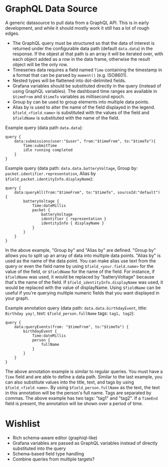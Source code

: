 # GraphQL Data Source

A generic datasource to pull data from a GraphQL API. This is in early
development, and while it should mostly work it still has a lot of rough edges.

* The GraphQL query must be structured so that the data of interest is returned
under the configurable data path (default `data.data`) in the response. If the
objest at that path is an array it will be iterated over, with each object added
as a row in the data frame, otherwise the result object will be the only row.
* Timeseries data requires a field named `Time` containing the timestamp in a
format that can be parsed by `moment()` (e.g. ISO8601). 
* Nested types will be flattened into dot-delimited fields. 
* Grafana variables should be substituted directly in the query (instead of
using GraphQL variables). The dashboard time ranges are available in `$timeFrom`
and `$timeTo` variables as millisecond epoch.
* Group by can be used to group elements into multiple data points.
* Alias by is used to alter the name of the field displayed in the legend. `$field_<field.name>` is substituted with the
values of the field and `$fieldName` is substituted with the name of the field.

Example query (data path `data.data`):

    query {
        data:submissions(user:"$user", from:"$timeFrom", to:"$timeTo"){
            Time:submitTime
            idle running completed
        }
    }

Example query (data path: `data.data.batteryVoltage`, Group by: `packet.identifier.representation`, 
Alias by `$field_packet.identityInfo.displayName`):

    query {
        data:queryAll(from:"$timeFrom", to:"$timeTo", sourceId:"default") {
            batteryVoltage {
                Time:dateMillis
                packet {
                    batteryVoltage
                    identifier { representation }
                    identityInfo { displayName }
                }
            }
        }
    }
   
In the above example, "Group by" and "Alias by" are defined. "Group by" allows you to split up an array of data
into multiple data points. "Alias by" is used as the name of the data point. You can make alias use text from the
query or even the field name by using `$field_<your.field.name>` for the value of the field, or `$fieldName` 
for the name of the field. For instance, if `$fieldName` was used, it would be replaced by "batteryVoltage" because
that's the name of the field. If `$field_identityInfo.displayName` was used, it would be replaced with the value
of displayName. Using `$fieldName` can be useful if you're querying multiple numeric fields that you want displayed
in your graph.

Example annotation query (data path: `data.data.birthdayEvent`, title: `Birthday yay!`, 
text: `$field_person.fullName` tags: `tag1, tag2`):

    query {
        data:queryEvents(from: "$timeFrom", to:"$timeTo") {
            birthdayEvent {
                Time:dateMillis
                person {
                    fullName
                }
            }
        }
    }

The above annotation example is similar to regular queries. You must have a `Time` field and are able to define
a data path. Similar to the last example, you can also substitute values into the title, text, and tags by using `$field_<field name>`.
By using `$field_person.fullName` as the text, the text in this annotation will be the person's full name. Tags are
separated by commas. The above example has two tags: "tag1" and "tag2". If a `TimeEnd` field is present, the annotation will
be shown over a period of time.

# Wishlist
* Rich schema-aware editor (graphiql-like)
* Grafana variables are passed as GraphQL variables instead of directly substituted into the query
* Schema-based field type handling
* Combine queries from multiple targets?
